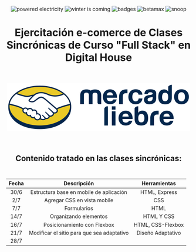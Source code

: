 <p align="center">
  <img src="https://forthebadge.com/images/badges/powered-by-electricity.svg" alt="powered electricity"/>
  <img src="https://forthebadge.com/images/badges/winter-is-coming.svg" alt="winter is coming"/>
  <img src="https://forthebadge.com/images/badges/uses-badges.svg" alt="badges"/>
  <img src="https://forthebadge.com/images/badges/compatibility-betamax.svg" alt="betamax"/>
  <img src="https://forthebadge.com/images/badges/certified-snoop-lion.svg" alt="snoop"/>
</p>


# <div align="center"> **Ejercitación e-comerce de Clases Sincrónicas de Curso "Full Stack" en Digital House** </div> <br>

<p align="center">
  <img width="500px" src="https://raw.githubusercontent.com/Random003/MercadoLiebre/master/public/images/logo-mercado-liebre.svg" alt="Logo Mercado Liebre"/>
</p> <br>


## <div align="center"> Contenido tratado en las clases sincrónicas: </div> <br>

Fecha | Descripción | Herramientas
:---: | :---------: | :----------:
30/6 | Estructura base en mobile de aplicación | HTML, Express
2/7 | Agregar CSS en vista mobile | CSS
7/7 | Formularios | HTML
14/7 | Organizando elementos | HTML Y CSS
16/7 | Posicionamiento con Flexbox | HTML, CSS-Flexbox
21/7 | Modificar el sitio para que sea adaptativo | Diseño Adaptativo
28/7 | |